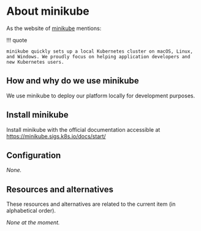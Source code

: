 # About minikube

As the website of [minikube](https://minikube.sigs.k8s.io/docs/) mentions:

!!! quote

	minikube quickly sets up a local Kubernetes cluster on macOS, Linux, and Windows. We proudly focus on helping application developers and new Kubernetes users.

## How and why do we use minikube

We use minikube to deploy our platform locally for development purposes.

## Install minikube

Install minikube with the official documentation accessible at <https://minikube.sigs.k8s.io/docs/start/>

## Configuration

_None._

## Resources and alternatives

These resources and alternatives are related to the current item (in alphabetical order).

_None at the moment._
